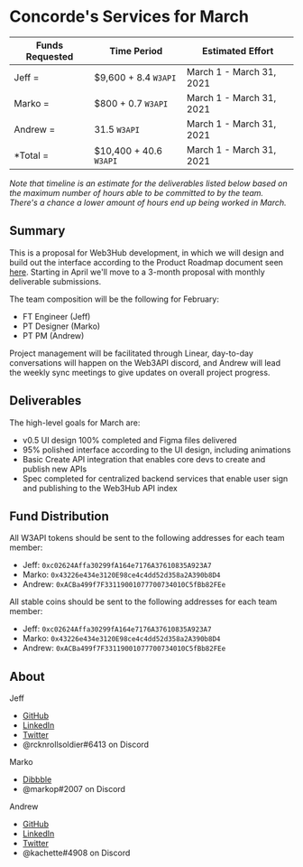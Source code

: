 # Concorde's Services for March

| Funds Requested | Time Period | Estimated Effort |
|-|-|-|
Jeff = | $9,600 + 8.4 `W3API` | March 1 - March 31, 2021 | 120 hours |
Marko = | $800 + 0.7 `W3API` | March 1 - March 31, 2021 | 10 hours |
Andrew = | 31.5 `W3API` | March 1 - March 31, 2021 | 60 hours |
*Total = | $10,400 + 40.6 `W3API` | March 1 - March 31, 2021 | 190 hours |*

*Note that timeline is an estimate for the deliverables listed below based on the maximum number of hours able to be committed to by the team. There's a chance a lower amount of hours end up being worked in March.*


## Summary

This is a proposal for Web3Hub development, in which we will design and build out the interface according to the Product Roadmap document seen [here](https://docs.google.com/document/d/1s8ZJaJZRfDYqjUFRXcB4egwrZQHIUqod9JhIws1g77Q/edit?usp=sharing). Starting in April we'll move to a 3-month proposal with monthly deliverable submissions.

The team composition will be the following for February:
- FT Engineer (Jeff)
- PT Designer (Marko)
- PT PM (Andrew)

Project management will be facilitated through Linear, day-to-day conversations will happen on the Web3API discord, and Andrew will lead the weekly sync meetings to give updates on overall project progress.


## Deliverables

The high-level goals for March are:
- v0.5 UI design 100% completed and Figma files delivered
- 95% polished interface according to the UI design, including animations
- Basic Create API integration that enables core devs to create and publish new APIs
- Spec completed for centralized backend services that enable user sign and publishing to the Web3Hub API index

## Fund Distribution

All W3API tokens should be sent to the following addresses for each team member:
- Jeff: `0xc02624Affa30299fA164e7176A37610835A923A7`
- Marko: `0x43226e434e3120E98ce4c4dd52d358a2A390b8D4`
- Andrew: `0xACBa499f7F33119001077700734010C5fBb82FEe`

All stable coins should be sent to the following addresses for each team member:
- Jeff: `0xc02624Affa30299fA164e7176A37610835A923A7`
- Marko: `0x43226e434e3120E98ce4c4dd52d358a2A390b8D4`
- Andrew: `0xACBa499f7F33119001077700734010C5fBb82FEe`


## About

Jeff
- [GitHub](https://github.com/jeffscottward)
- [LinkedIn](https://www.linkedin.com/in/jeffscottward/)
- [Twitter](https://twitter.com/jeffscottward)
- @rcknrollsoldier#6413 on Discord

Marko
- [Dibbble](https://dribbble.com/markoprljic)
- @markop#2007 on Discord

Andrew
- [GitHub](https://github.com/amcassetti)
- [LinkedIn](www.linkedin.com/in/andrew-cassetti-33128030)
- [Twitter](https://twitter.com/_acassetti)
- @kachette#4908 on Discord
